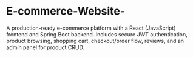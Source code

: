# E-commerce-Website-
A production-ready e-commerce platform with a React (JavaScript) frontend and Spring Boot backend. Includes secure JWT authentication, product browsing, shopping cart, checkout/order flow, reviews, and an admin panel for product CRUD.
